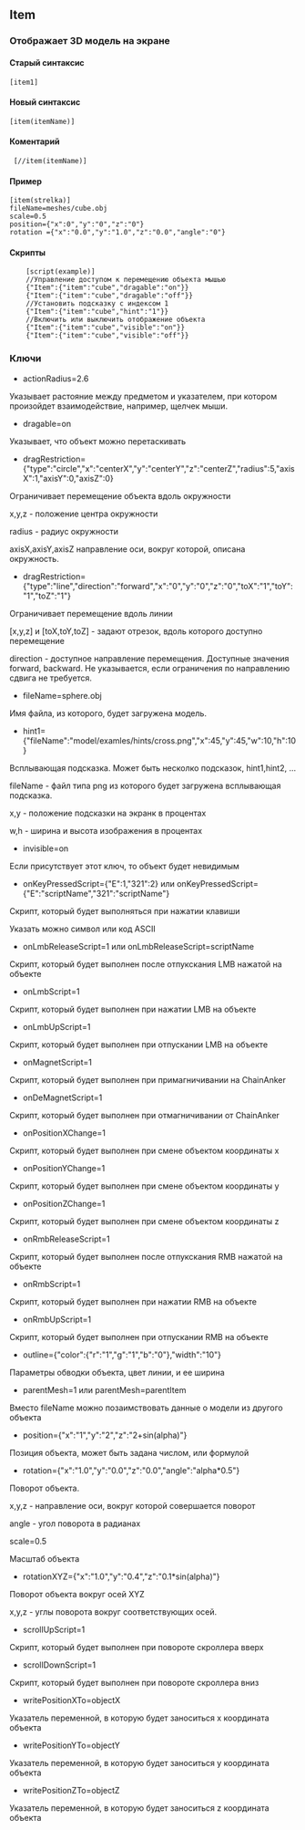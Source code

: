 ## Item

### Отображает 3D модель на экране

#### Старый синтаксис

    [item1]
    
#### Новый синтаксис

    [item(itemName)]
    
#### Коментарий

     [//item(itemName)]
   
#### Пример

    [item(strelka)]
    fileName=meshes/cube.obj
    scale=0.5
    position={"x":0","y":"0","z":"0"}
    rotation ={"x":"0.0","y":"1.0","z":"0.0","angle":"0"}

#### Скрипты
        [script(example)]
        //Управление доступом к перемещению объекта мышью
        {"Item":{"item":"cube","dragable":"on"}}
        {"Item":{"item":"cube","dragable":"off"}}
        //Установить подсказку с индексом 1
        {"Item":{"item":"cube","hint":"1"}}
        //Включить или выключить отображение объекта
        {"Item":{"item":"cube","visible":"on"}}
        {"Item":{"item":"cube","visible":"off"}}


### Ключи

* actionRadius=2.6

Указывает растояние между предметом и указателем, при 
котором произойдет взаимодействие, например, щелчек мыши.

* dragable=on

Указывает, что объект можно перетаскивать

* dragRestriction={"type":"circle","x":"сenterX","y":"сenterY","z":"сenterZ","radius":5,"axisX":1,"axisY":0,"axisZ":0}

Ограничивает перемещение объекта вдоль окружности

x,y,z - положение центра окружности

radius - радиус окружности

axisX,axisY,axisZ направление оси, вокруг которой, описана окружность.

* dragRestriction={"type":"line","direction":"forward","x":"0","y":"0","z":"0","toX":"1","toY":"1","toZ":"1"}

Ограничивает перемещение вдоль линии

[x,y,z] и [toX,toY,toZ]  - задают отрезок, вдоль которого доступно перемещение

direction - доступное направление перемещения. Доступные значения forward, backward.
Не указывается, если ограничения по направлению сдвига не требуется.

* fileName=sphere.obj

Имя файла, из которого, будет загружена модель.

* hint1={"fileName":"model/examles/hints/cross.png","x":45,"y":45,"w":10,"h":10}

Всплывающая подсказка. Может быть несколко подсказок, hint1,hint2, ...

fileName -  файл типа png из которого будет загружена всплывающая подсказка.

x,y - положение подсказки на экранк в процентах

w,h - ширина и высота изображения в процентах

* invisible=on

Если присутствует этот ключ, то объект будет невидимым

* onKeyPressedScript={"E":1,"321":2} или onKeyPressedScript={"E":"scriptName","321":"scriptName"}

Скрипт, который будет выполняться при нажатии клавиши

Указать можно символ или код ASCII

* onLmbReleaseScript=1 или onLmbReleaseScript=scriptName

Скрипт, который будет выполнен после отпукскания LMB нажатой на объекте

* onLmbScript=1

Скрипт, который будет выполнен при нажатии LMB  на объекте

* onLmbUpScript=1

Скрипт, который будет выполнен при отпускании LMB  на объекте

* onMagnetScript=1

Скрипт, который будет выполнен при примагничивании на ChainAnker


* onDeMagnetScript=1

Скрипт, который будет выполнен при отмагничивании от ChainAnker


* onPositionXChange=1 

Скрипт, который будет выполнен при смене объектом координаты x

* onPositionYChange=1 

Скрипт, который будет выполнен при смене объектом координаты y

* onPositionZChange=1 

Скрипт, который будет выполнен при смене объектом координаты z

* onRmbReleaseScript=1

Скрипт, который будет выполнен после отпукскания RMB нажатой на объекте

* onRmbScript=1

Скрипт, который будет выполнен при нажатии RMB  на объекте

* onRmbUpScript=1

Скрипт, который будет выполнен при отпускании RMB  на объекте

* outline={"color":{"r":"1","g":"1","b":"0"},"width":"10"}

Параметры обводки объекта, цвет линии, и ее ширина

* parentMesh=1 или parentMesh=parentItem

Вместо fileName можно позаимствовать данные о модели из другого объекта

* position={"x":"1","y":"2","z":"2+sin(alpha)"}

Позиция объекта, может быть задана числом, или формулой

* rotation={"x":"1.0","y":"0.0","z":"0.0","angle":"alpha*0.5"}

Поворот объекта.

x,y,z - направление оси, вокруг которой совершается поворот

angle - угол поворота в радианах

scale=0.5

Масштаб объекта

* rotationXYZ={"x":"1.0","y":"0.4","z":"0.1*sin(alpha)"}

Поворот объекта вокруг осей XYZ

x,y,z - углы поворота вокруг соответствующих осей.

* scrollUpScript=1

Скрипт, который будет выполнен при повороте скроллера вверх

* scrollDownScript=1

Скрипт, который будет выполнен при повороте скроллера вниз

* writePositionXTo=objectX

Указатель переменной, в которую будет заноситься x координата объекта

* writePositionYTo=objectY

Указатель переменной, в которую будет заноситься y координата объекта

* writePositionZTo=objectZ

Указатель переменной, в которую будет заноситься z координата объекта


